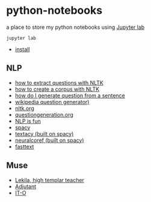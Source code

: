 # python-notebooks
a place to store my python notebooks using [Jupyter lab](https://jupyter.org/install)

```
jupyter lab
```

- [install](https://jupyter.org/install)

## NLP
* [how to extract questions with NLTK](https://datascience.stackexchange.com/questions/26427/how-to-extract-question-s-from-document-with-nltk)
* [how to create a corpus with NLTK](https://stackoverflow.com/questions/4951751/creating-a-new-corpus-with-nltk)
* [how do I generate question from a sentence](https://www.quora.com/How-do-I-generate-question-from-sentence-in-Python-using-NLTK)
* [wikipedia question generator)](https://github.com/atbaker/wikipedia-question-generator)
* [nltk.org](https://www.nltk.org/)
* [questiongeneration.org](http://www.questiongeneration.org/)
* [NLP is fun](https://medium.com/@ageitgey/natural-language-processing-is-fun-9a0bff37854e)
* [spacy](https://spacy.io/)
* [textacy (built on spacy)](https://readthedocs.org/projects/textacy/)
* [neuralcoref (built on spacy)](https://github.com/huggingface/neuralcoref)
* [fasttext](https://fasttext.cc/)

## Muse
* [Lekila, high templar teacher](https://starcraft.fandom.com/wiki/Lekila)
* [Adjutant](https://starcraft.fandom.com/wiki/Adjutant)
* [IT-O](http://starwars.wikia.com/wiki/IT-O_Interrogator)
